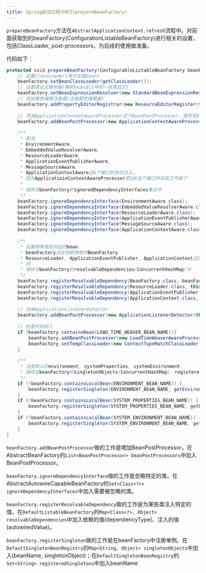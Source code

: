 ```yaml
---
title: Spring启动过程分析2(prepareBeanFactory)
---
```


`prepareBeanFactory`方法在`AbstractApplicationContext.refresh`流程中。对前面获取到的beanFactory(ConfigurationListableBeanFactory)进行相关的设置，包括ClassLoader, post-processors，为后续的使用做准备。
<!--more-->
代码如下：

```java
protected void prepareBeanFactory(ConfigurableListableBeanFactory beanFactory) {
	// 设置classLoader(用于加载bean)
	beanFactory.setBeanClassLoader(getClassLoader());
	// 设置表达式解析器(解析bean定义中的一些表达式)
	beanFactory.setBeanExpressionResolver(new StandardBeanExpressionResolver(beanFactory.getBeanClassLoader()));
	// 添加属性编辑注册器(注册属性编辑器)
	beanFactory.addPropertyEditorRegistrar(new ResourceEditorRegister(this, getEnvironment()));
	
	// 添加ApplicationContextAwareProcessor这个BeanPostProcessor，保存在beanFactory的beanPostProcessors列表中
	beanFactory.addBeanPostProcessor(new ApplicationContextAwareProcessor(this));
	
	/** 
	 * 取消
	 * EnvironmentAware, 
	 * EmbeddedValueResolverAware,
	 * ResourceLoaderAware, 
	 * ApplicationEventPublisherAware, 
	 * MessageSourceAware, 
	 * ApplicationContextAware这6个接口的自动注入。
	 * 因为ApplicatioinContextAwareProcessor把这6这个接口的实现工作做了
	 * 
	 * 保存在beanFactory的ignoredDependencyInterfaces集合中
	 */
	beanFactory.ignoreDependencyInterface(EnvironmentAware.class);
	beanFactory.ignoreDependencyInterface(EmbeddedValueResolverAware.class);
	beanFactory.ignoreDependencyInterface(ResourceLoaderAware.class);
	beanFactory.ignoreDependencyInterface(ApplicationEventPublisherAware.class);
	beanFactory.ignoreDependencyInterface(MessageSourceAware.class);
	beanFactory.ignoreDependencyInterface(ApplicationContextAware.class);
	
	/**
	 * 设置特殊类型对应的bean。
	 * beanFactory对应刚刚获取的BeanFactory
	 * ResourceLoader, ApplicationEventPublisher, ApplicationContext这3个接口对应的bean都设置为当前的Spring容器
	 * 的
	 * 保存在beanFactory的resolvableDependencies(ConcurrentHashMap)中
	 */
	beanFactory.registerResolvableDependency(BeanFactory.class, beanFactory);
	beanFactory.registerResolvableDependency(ResourceLoader.class, this);
	beanFactory.registerResolvableDependency(ApplicationEventPublisher.class, this);
	beanFactory.registerResolvableDependency(ApplicationContext.class, this);
	
	// 注册ApplicationListenerDetector
	beanFactory.addBeanPostProcessor(new ApplicationListenerDetector(this));
	
	// 检查代码织入
	if (beanFactory.containsBean(LOAD_TIME_WEAVER_BEAN_NAME)){
		beanFactory.addBeanPostProcessor(new LoadTimeWeaverAwareProcessor(beanFactory));
		beanFactory.setTempClassLoader(new ContextTypeMatchClassLoader(beanFactory.getBeanClassLoader)));
	}
	
	/**
	 * 注册默认的environment, systemProperties, systemEnvironment
	 * 保存在beanFactory的singletonObjects(ConcurrentHashMap)、registeredSingletons(LinkedHashSet)、manualSingletonNames(LinkedHashSet)中
	 */
	if (!beanFactory.containsLocalBean(ENVIRONMENT_BEAN_NAME)) {
		beanFactory.registerSingleton(ENVIRONMENT_BEAN_NAME, getEnvironment());
	}
	if (!beanFactory.containsLocalBean(SYSTEM_PROPERTIES_BEAN_NAME)) {
		beanFactory.registerSingleton(SYSTEM_PROPERTIES_BEAN_NAME, getEnvironment().getSystemProperties());
	}
	if (!beanFactory.containsLocalBean(SYSTEM_ENVIRONMENT_BEAN_NAME)) {
		beanFactory.registerSingleton(SYSTEM_ENVIRONMENT_BEAN_NAME, getEnvironment().getSystemEnvironment());
	}
}
```

`beanFactory.addBeanPostProcessor`做的工作是增加BeanPostProcessor。在AbstractBeanFactory的`List<BeanPostProcessor> beanPostProcessors`中加入BeanPostProcessor。

`beanFactory.ignoreDependencyInterface`做的工作是忽略特定的类。在AbstractAutowireCapableBeanFactory的`Set<Class<?>> ignoreDependencyInterfaces`中加入需要被忽略的类。

`beanFactory.registerResolvableDependency`做的工作是为某些类注入特定的值。在`DefaultListableBeanFactory`的`Map<Class<?>, Object> resolvableDependencies`中加入依赖的值(dependencyType)、注入的值(autowiredValue)。

`beanFactory.registerSingleton`做的工作是在beanFactory中注册单例。在`DefaultSingletonBeanRegistry`的`Map<String, Object> singletonObjects`中加入(beanName, singletonObject)；在`DefaultSingletonBeanRegistry`的`Set<String> registeredSingletons`中加入beanName

